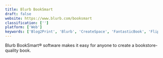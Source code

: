 ```yaml
---
title: Blurb BookSmart
draft: false 
website: https://www.blurb.com/booksmart
classification: ['']
platform: ['Web']
keywords: ['Blog2Print', 'Blurb', 'CreateSpace', 'FantasticBook', 'Flipb', 'Icecream Ebook Reader', 'Issuu', 'Liberio', 'Lulu', 'MagCloud', 'Pixellu SmartAlbums 2', 'Reedsy', 'Safari To Go', 'Scribus', 'VivaDesigner']
---
```

Blurb BookSmart® software makes it easy for anyone to create a bookstore-quality book.